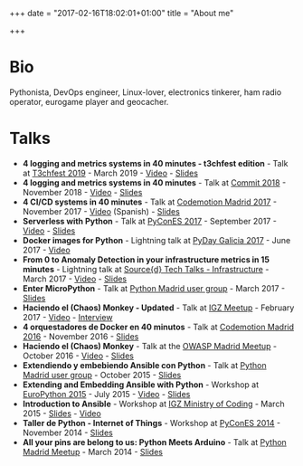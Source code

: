 +++
date = "2017-02-16T18:02:01+01:00"
title = "About me"

+++

# Bio

Pythonista, DevOps engineer, Linux-lover, electronics tinkerer, ham radio operator, eurogame player and geocacher.

# Talks

- **4 logging and metrics systems in 40 minutes - t3chfest edition** - Talk at [T3chfest 2019](https://t3chfest.uc3m.es/2019/programa/4-sistemas-logging-metricas-40-minutos/) - March 2019 - [Video](https://www.youtube.com/watch?v=hEHgetyvPWs) - [Slides](https://speakerdeck.com/lekum/t3chfest-4-logging-and-metrics-systems-in-40-minutes/)
- **4 logging and metrics systems in 40 minutes** - Talk at [Commit 2018](https://2018.commit-conf.com/) - November 2018 - [Video](https://www.youtube.com/watch?v=IlfeNpLLpXs) - [Slides](https://speakerdeck.com/lekum/4-logging-and-metrics-systems-in-40-minutes)
- **4 CI/CD systems in 40 minutes** - Talk at [Codemotion Madrid 2017](https://2017.codemotion.es/agenda.html#5649626120060928/5321022534320128) - November 2017 - [Video](https://www.youtube.com/watch?v=ktldSQC0-lU) (Spanish) - [Slides](https://speakerdeck.com/lekum/cd-systems-in-40-minutes)
- **Serverless with Python** - Talk at [PyConES 2017](https://2017.es.pycon.org/es/) - September 2017 - [Video](https://www.youtube.com/watch?v=2FhVU9qIuhE) - [Slides](https://speakerdeck.com/lekum/serverless-with-python)
- **Docker images for Python** - Lightning talk at [PyDay Galicia 2017](https://pyday2017.python-vigo.es/es/) - June 2017 - [Video](http://pyvideo.org/pyday-galicia-2017/lightning-talks-2-docker-image-for-python.html)
- **From 0 to Anomaly Detection in your infrastructure metrics in 15 minutes** - Lightning talk at [Source{d} Tech Talks - Infrastructure](http://talks.sourced.tech/infra-2017/) - March 2017 - [Video](https://www.youtube.com/watch?v=MIK5YZaTmhc) - [Slides](https://speakerdeck.com/lekum/from-0-to-anomaly-detection-in-your-infrastructure-metrics-in-15-minutes)
- **Enter MicroPython** - Talk at [Python Madrid user group](https://www.meetup.com/es-ES/Madrid-Python-Meetup/events/238237895/) - March 2017 - [Slides](https://speakerdeck.com/lekum/enter-micropython)
- **Haciendo el (Chaos) Monkey - Updated** - Talk at [IGZ Meetup](http://www.intelygenz.es/haciendo-chaos-monkey-teoria-practica/) - February 2017 - [Video](https://www.youtube.com/watch?v=Vkn8UCcjZUE) - [Interview](https://bbvaopen4u.com/es/actualidad/chaos-monkey-la-herramienta-que-provoca-pequenos-fallos-para-evitar-otros-mayores)
- **4 orquestadores de Docker en 40 minutos** - Talk at [Codemotion Madrid 2016](https://2016.codemotion.es/agenda.html#5732408326356992/83544007) - November 2016 - [Slides](https://speakerdeck.com/lekum/4-orquestadores-de-docker-en-40-minutos)
- **Haciendo el (Chaos) Monkey** - Talk at the [OWASP Madrid Meetup](https://www.meetup.com/es-ES/OWASP-Madrid/) - October 2016 - [Video](https://youtu.be/1jeTZPWTCoE?t=81) - [Slides](http://slides.com/alejandroguiraorodriguez/haciendo-el-chaos-monkey)
- **Extendiendo y embebiendo Ansible con Python** - Talk at [Python Madrid user group](http://www.python-madrid.es/meetings/reunion-octubre-2015-python-madrid/) - October 2015 - [Slides](http://slides.com/alejandroguiraorodriguez/ee-ansible-con-python/#/)
- **Extending and Embedding Ansible with Python** - Workshop at [EuroPython 2015](https://ep2015.europython.eu/conference/talks/extending-and-embedding-ansible-with-python) - July 2015 - [Video](https://www.youtube.com/watch?v=qLoBHbVb0Fw) - [Slides](http://slides.com/alejandroguiraorodriguez/ee-ansible-with-python#/)
- **Introduction to Ansible** - Workshop at [IGZ Ministry of Coding](http://www.intelygenz.com/es/notas-de-prensa/173/ministryofcoding-una-introduccion-ansible-una-reflexion-sobre-pereza) - March 2015 - [Slides](http://slides.com/alejandroguiraorodriguez/introduction-to-ansible) - [Video](https://www.youtube.com/watch?v=ut8aoPA5-G4)
- **Taller de Python - Internet of Things** - Workshop at [PyConES 2014](http://2014.es.pycon.org/talks#sabado-s4-10:00) - November 2014 - [Slides](http://2014.es.pycon.org/static/talks/Taller%20Python%20-%20Internet%20Of%20Things%20-%20Samuel%20de%20Ancos%20y%20Alejandro%20Guirao.pdf)
- **All your pins are belong to us: Python Meets Arduino** - Talk at [Python Madrid Meetup](http://www.python-madrid.es/meetings/reunion-marzo-2014-python-madrid/) - March 2014 - [Slides](https://speakerdeck.com/lekum/all-your-pins-are-belong-to-us-python-meets-arduino)
